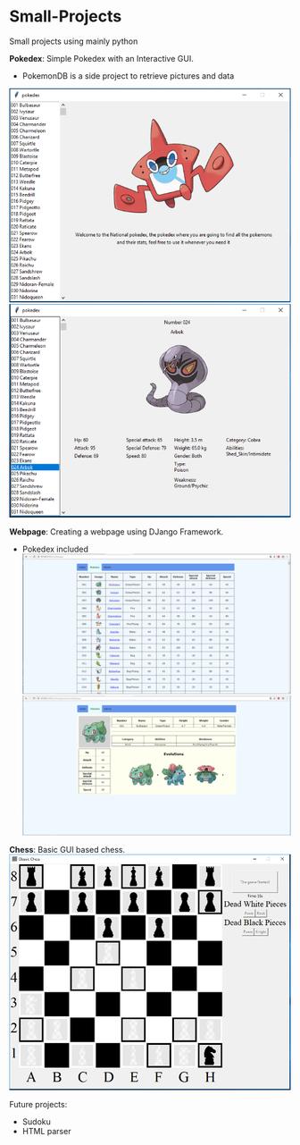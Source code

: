 # Small-Projects
Small projects using mainly python

__Pokedex__: Simple Pokedex with an Interactive GUI.
- PokemonDB is a side project to retrieve pictures and data

![Screenshot](githubpictures/pokedex1.PNG)
![Screenshot](githubpictures/pokedex2.PNG)

__Webpage__: Creating a webpage using DJango Framework.

- Pokedex included
![Screenshot](githubpictures/webpokedex1.PNG)
![Screenshot](githubpictures/webpokedex2.PNG)

__Chess__: Basic GUI based chess.
![Screenshot](githubpictures/chess.PNG)

Future projects:
- Sudoku
- HTML parser
